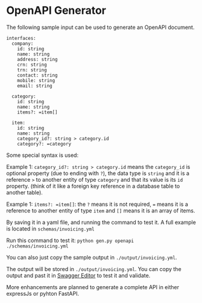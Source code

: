 # OpenAPI Generator

The following sample input can be used to generate an OpenAPI document. 

```
interfaces:
  company:
    id: string
    name: string
    address: string
    crn: string
    trn: string
    contact: string
    mobile: string
    email: string

  category:
    id: string
    name: string
    items?: =item[]

  item:
    id: string
    name: string
    category_id?: string > category.id
    category?: =category
```

Some special syntax is used:

Example 1: `category_id?: string > category.id` means the `category_id` is optional property (due to ending with `?`), the data type is `string` and it is a reference `>` to another entity of type `category` and that its value is its `id` property. (think of it like a foreign key reference in a database table to another table).

Example 1: `items?: =item[]`: the `?` means it is not required, `=` means it is a reference to another entity of type `item` and `[]` means it is an array of items.


By saving it in a yaml file, and running the command to test it. A full example is located in `schemas/invoicing.yml`

Run this command to test it:
`python gen.py openapi ./schemas/invoicing.yml`

You can also just copy the sample output in `./output/invoicing.yml`.

The output will be stored in `./output/invoicing.yml`. You can copy the output and past it in [Swagger Editor](https://editor.swagger.io/) to test it and validate.

More enhancements are planned to generate a complete API in either expressJs or pyhton FastAPI.
